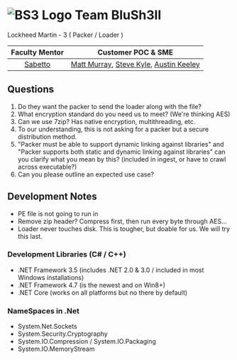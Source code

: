 # ![BS3 Logo](https://github.com/Buckaroo9/BluSh3ll/blob/master/Content/blue_shell_64.jpg "BS3 Logo") Team BluSh3ll
Lockheed Martin - 3 ( Packer / Loader )

| Faculty Mentor              | Customer POC & SME |
| :-------------------------: |:------------------:|
| [Sabetto](mailto:rsabetto@gmu.edu) | [Matt Murray](mailto:matthew.m.murray@lmco.com), [Steve Kyle](mailto:steven.t.kyle@lmco.com), [Austin Keeley](mailto:austin.t.keeley@lmco.com) |

## Questions
1. Do they want the packer to send the loader along with the file?
2. What encryption standard do you need us to meet? (We're thinking AES)
3. Can we use 7zip? Has native encryption, multithreading, etc.
4. To our understanding, this is not asking for a packer but a secure distribution method.
5. "Packer must be able to support dynamic linking against libraries" and "Packer supports both static and dynamic linking against libraries" can you clarify what you mean by this? (included in ingest, or have to crawl across executable?)
6. Can you please outline an expected use case?

## Development Notes
- PE file is not going to run in
- Remove zip header?  Compress first, then run every byte through AES...
- Loader never touches disk.  This is tougher, but doable for us. We will try this last.

### Development Libraries (C# / C++)
- .NET Framework 3.5 (includes .NET 2.0 & 3.0 / included in most Windows installations)
- .NET Framework 4.7 (is the newest and on Win8+)
- .NET Core (works on all platforms but no there by default)
 
### NameSpaces in .Net
- System.Net.Sockets
- System.Security.Cryptography
- System.IO.Compression / System.IO.Packaging
- System.IO.MemoryStream

